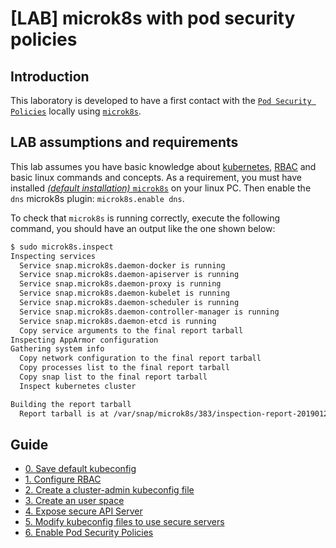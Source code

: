 # [LAB] microk8s with pod security policies

## Introduction

This laboratory is developed to have a first contact with the [`Pod Security Policies`](https://kubernetes.io/docs/concepts/policy/pod-security-policy/) locally using [`microk8s`](https://microk8s.io/).

## LAB assumptions and requirements

This lab assumes you have basic knowledge about [kubernetes](https://kubernetes.io/), [RBAC](https://en.wikipedia.org/wiki/Role-based_access_control) and basic linux commands and concepts.
As a requirement, you must have installed [*(default installation)* `microk8s`](https://microk8s.io/docs/) on your linux PC. Then enable the `dns` microk8s plugin: `microk8s.enable dns`.

To check that `microk8s` is running correctly, execute the following command, you should have an output like the one shown below:

```bash
$ sudo microk8s.inspect
Inspecting services
  Service snap.microk8s.daemon-docker is running
  Service snap.microk8s.daemon-apiserver is running
  Service snap.microk8s.daemon-proxy is running
  Service snap.microk8s.daemon-kubelet is running
  Service snap.microk8s.daemon-scheduler is running
  Service snap.microk8s.daemon-controller-manager is running
  Service snap.microk8s.daemon-etcd is running
  Copy service arguments to the final report tarball
Inspecting AppArmor configuration
Gathering system info
  Copy network configuration to the final report tarball
  Copy processes list to the final report tarball
  Copy snap list to the final report tarball
  Inspect kubernetes cluster

Building the report tarball
  Report tarball is at /var/snap/microk8s/383/inspection-report-20190123_110858.tar.gz
```

## Guide

- [0. Save default kubeconfig](./0.Default-kubeconfig.md)
- [1. Configure RBAC](./1.Configure-RBAC.md)
- [2. Create a cluster-admin kubeconfig file](./2.Create-cluster-admin-kubeconfig.md)
- [3. Create an user space](./3.Create-user-space.md)
- [4. Expose secure API Server](./4.Expose-secure-api-server.md)
- [5. Modify kubeconfig files to use secure servers](./5.Modify-kubeconfig-secure-server.md)
- [6. Enable Pod Security Policies](./6.Enable-Pod-Security-Policy.md)